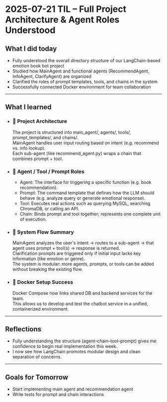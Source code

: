 # 2025-07-21 TIL – Full Project Architecture & Agent Roles Understood

## What I did today
- Fully understood the overall directory structure of our LangChain-based emotion book bot project
- Studied how MainAgent and functional agents (RecommendAgent, InfoAgent, ClarifyAgent) are organized
- Clarified the roles of prompt templates, tools, and chains in the system
- Successfully connected Docker environment for team collaboration

---

## What I learned

- ### 🧱 Project Architecture
  The project is structured into main_agent/, agents/, tools/, prompt_templates/, and chains/.  
  MainAgent handles user input routing based on intent (e.g. recommend vs. info lookup).  
  Each sub-agent (like recommend_agent.py) wraps a chain that combines prompt + tool.

- ### 🔧 Agent / Tool / Prompt Roles
  - Agent: The interface for triggering a specific function (e.g. book recommendation).  
  - Prompt: The command template that defines how the LLM should behave (e.g. analyze query or generate emotional response).  
  - Tool: Executes real actions such as querying MySQL, searching ChromaDB, or calling an API.   
  - Chain: Binds prompt and tool together; represents one complete unit of execution.

- ### 🧩 System Flow Summary
  MainAgent analyzes the user's intent → routes to a sub-agent → that agent uses prompt + tool(s) → response is returned.  
  Clarification prompts are triggered only if initial input lacks key information (like emotion or genre).  
  The system is modular: more agents, prompts, or tools can be added without breaking the existing flow.

- ### 🐳 Docker Setup Success
  Docker Compose now links shared DB and backend services for the team.   
  This allows us to develop and test the chatbot service in a unified, containerized environment.

---

## Reflections
- Fully understanding the structure (agent–chain–tool–prompt) gives me confidence to begin real implementation this week.
- I now see how LangChain promotes modular design and clean separation of concerns.

---

## Goals for Tomorrow
- Start implementing main agent and recommendation agent
- Write tests for prompt and chain interactions

